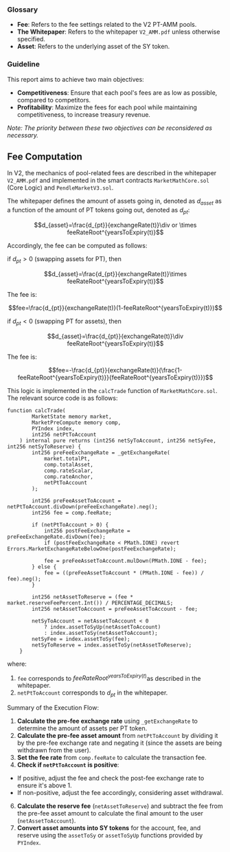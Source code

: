 ### Glossary

- **Fee**: Refers to the fee settings related to the V2 PT-AMM pools.
- **The Whitepaper**: Refers to the whitepaper `V2_AMM.pdf` unless otherwise specified.
- **Asset**: Refers to the underlying asset of the SY token.

### Guideline

This report aims to achieve two main objectives:

- **Competitiveness**: Ensure that each pool's fees are as low as possible, compared to competitors.
- **Profitability**: Maximize the fees for each pool while maintaining competitiveness, to increase treasury revenue.

*Note: The priority between these two objectives can be reconsidered as necessary.*

## Fee Computation

In V2, the mechanics of pool-related fees are described in the whitepaper `V2_AMM.pdf` and implemented in the smart contracts `MarketMathCore.sol` (Core Logic) and `PendleMarketV3.sol`.

The whitepaper defines the amount of assets going in, denoted as $d_{asset}$  as a function of the amount of PT tokens going out, denoted as $d_{pt}$:

$$d_{asset}=\frac{d_{pt}}{exchangeRate(t)}\div or \times feeRateRoot^{yearsToExpiry(t)}$$

Accordingly, the fee can be computed as follows:

if $d_{pt}>0$ (swapping assets for PT), then

$$d_{asset}=\frac{d_{pt}}{exchangeRate(t)}\times feeRateRoot^{yearsToExpiry(t)}$$

The fee is:

$$fee=\frac{d_{pt}}{exchangeRate(t)}(1-feeRateRoot^{yearsToExpiry(t)})$$

if $d_{pt}<0$ (swapping PT for assets), then

$$d_{asset}=\frac{d_{pt}}{exchangeRate(t)}\div feeRateRoot^{yearsToExpiry(t)}$$

The fee is:

$$fee=-\frac{d_{pt}}{exchangeRate(t)}(\frac{1-feeRateRoot^{yearsToExpiry(t)}}{feeRateRoot^{yearsToExpiry(t)}})$$

This logic is implemented in the `calcTrade` function of `MarketMathCore.sol`. The relevant source code is as follows:

```solidity
function calcTrade(
        MarketState memory market,
        MarketPreCompute memory comp,
        PYIndex index,
        int256 netPtToAccount
    ) internal pure returns (int256 netSyToAccount, int256 netSyFee, int256 netSyToReserve) {
        int256 preFeeExchangeRate = _getExchangeRate(
            market.totalPt,
            comp.totalAsset,
            comp.rateScalar,
            comp.rateAnchor,
            netPtToAccount
        );

        int256 preFeeAssetToAccount = netPtToAccount.divDown(preFeeExchangeRate).neg();
        int256 fee = comp.feeRate;

        if (netPtToAccount > 0) {
            int256 postFeeExchangeRate = preFeeExchangeRate.divDown(fee);
            if (postFeeExchangeRate < PMath.IONE) revert Errors.MarketExchangeRateBelowOne(postFeeExchangeRate);

            fee = preFeeAssetToAccount.mulDown(PMath.IONE - fee);
        } else {
            fee = ((preFeeAssetToAccount * (PMath.IONE - fee)) / fee).neg();
        }

        int256 netAssetToReserve = (fee * market.reserveFeePercent.Int()) / PERCENTAGE_DECIMALS;
        int256 netAssetToAccount = preFeeAssetToAccount - fee;

        netSyToAccount = netAssetToAccount < 0
            ? index.assetToSyUp(netAssetToAccount)
            : index.assetToSy(netAssetToAccount);
        netSyFee = index.assetToSy(fee);
        netSyToReserve = index.assetToSy(netAssetToReserve);
    }
```

where:

1. `fee`  corresponds to $feeRateRoot^{yearsToExpiry(t)}$as described in the whitepaper.
2. `netPtToAccount` corresponds to $d_{pt}$ in the whitepaper.

Summary of the Execution Flow:

1. **Calculate the pre-fee exchange rate** using `_getExchangeRate` to determine the amount of assets per PT token.
2. **Calculate the pre-fee asset amount** from `netPtToAccount` by dividing it by the pre-fee exchange rate and negating it (since the assets are being withdrawn from the user).
3. **Set the fee rate** from `comp.feeRate` to calculate the transaction fee.
4. **Check if `netPtToAccount` is positive**:
- If positive, adjust the fee and check the post-fee exchange rate to ensure it's above 1.
- If non-positive, adjust the fee accordingly, considering asset withdrawal.
6. **Calculate the reserve fee** (`netAssetToReserve`) and subtract the fee from the pre-fee asset amount to calculate the final amount to the user (`netAssetToAccount`).
7. **Convert asset amounts into SY tokens** for the account, fee, and reserve using the `assetToSy` or `assetToSyUp` functions provided by `PYIndex`.



